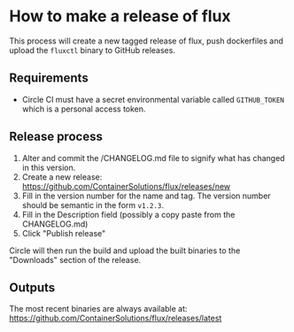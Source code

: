 # How to make a release of flux

This process will create a new tagged release of flux, push dockerfiles and upload the `fluxctl` binary to GitHub releases.

## Requirements
- Circle CI must have a secret environmental variable called `GITHUB_TOKEN` which is a personal access token.

## Release process

1. Alter and commit the /CHANGELOG.md file to signify what has changed in this version.
2. Create a new release: https://github.com/ContainerSolutions/flux/releases/new
4. Fill in the version number for the name and tag. The version number should be semantic in the form `v1.2.3`.
5. Fill in the Description field (possibly a copy paste from the CHANGELOG.md)
6. Click "Publish release"

Circle will then run the build and upload the built binaries to the "Downloads" section of the release.

## Outputs

The most recent binaries are always available at: https://github.com/ContainerSolutions/flux/releases/latest
